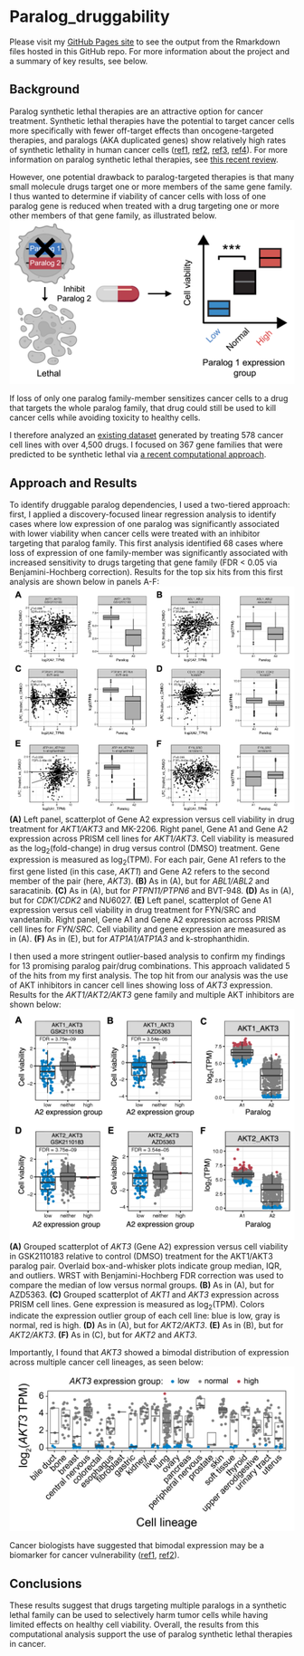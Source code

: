# Paralog_druggability
Please visit my [GitHub Pages site](https://pcrparrish.github.io/Paralog_druggability/) to see the output from the Rmarkdown files hosted in this GitHub repo. For more information about the project and a summary of key results, see below. 

## Background
Paralog synthetic lethal therapies are an attractive option for cancer treatment. Synthetic lethal therapies have the potential to target cancer cells more specifically with fewer off-target effects than oncogene-targeted therapies, and paralogs (AKA duplicated genes) show relatively high rates of synthetic lethality in human cancer cells ([ref1](https://www.sciencedirect.com/science/article/pii/S2211124721010354), [ref2](https://link.springer.com/article/10.1186/s13059-020-02173-2), [ref3](https://www.nature.com/articles/s41587-020-0437-z), [ref4](https://www.nature.com/articles/s41467-021-21478-9)). For more information on paralog synthetic lethal therapies, see [this recent review](https://www.cell.com/trends/cancer/fulltext/S2405-8033(23)00022-5). 

However, one potential drawback to paralog-targeted therapies is that many small molecule drugs target one or more members of the same gene family. I thus wanted to determine if viability of cancer cells with loss of one paralog gene is reduced when treated with a drug targeting one or more other members of that gene family, as illustrated below. 
![Conceptual schematic of paralog druggability analysis](https://github.com/pcrparrish/Paralog_druggability/blob/main/resources/druggability_analysis_background.png?raw=true)

If loss of only one paralog family-member sensitizes cancer cells to a drug that targets the whole paralog family, that drug could still be used to kill cancer cells while avoiding toxicity to healthy cells. 

I therefore analyzed an [existing dataset](https://www.nature.com/articles/s43018-019-0018-6) generated by treating 578 cancer cell lines with over 4,500 drugs. I focused on 367 gene families that were predicted to be synthetic lethal via [a recent computational approach](https://www.sciencedirect.com/science/article/pii/S240547122100329X). 

## Approach and Results
To identify druggable paralog dependencies, I used a two-tiered approach: first, I applied a discovery-focused linear regression analysis to identify cases where low expression of one paralog was significantly associated with lower viability when cancer cells were treated with an inhibitor targeting that paralog family. This first analysis identified 68 cases where loss of expression of one family-member was significantly associated with increased sensitivity to drugs targeting that gene family (FDR < 0.05 via Benjamini-Hochberg correction). Results for the top six hits from this first analysis are shown below in panels A-F:
![Top hits from linear regression analysis](https://github.com/pcrparrish/Paralog_druggability/blob/main/resources/lm_analysis_top_hits.png?raw=true)
**(A)**	Left panel, scatterplot of Gene A2 expression versus cell viability in drug treatment for *AKT1/AKT3* and MK-2206. Right panel, Gene A1 and Gene A2 expression across PRISM cell lines for *AKT1/AKT3*. Cell viability is measured as the log<sub>2</sub>(fold-change) in drug versus control (DMSO) treatment. Gene expression is measured as log<sub>2</sub>(TPM). For each pair, Gene A1 refers to the first gene listed (in this case, *AKT1*) and Gene A2 refers to the second member of the pair (here, *AKT3*). 
**(B)**	As in (A), but for *ABL1/ABL2* and saracatinib. 
**(C)**	As in (A), but for *PTPN11/PTPN6* and BVT-948. 
**(D)**	As in (A), but for *CDK1/CDK2* and NU6027. 
**(E)**	Left panel, scatterplot of Gene A1 expression versus cell viability in drug treatment for FYN/SRC and vandetanib. Right panel, Gene A1 and Gene A2 expression across PRISM cell lines for *FYN/SRC*. Cell viability and gene expression are measured as in (A).
**(F)**	As in (E), but for *ATP1A1/ATP1A3* and k-strophanthidin.


I then used a more stringent outlier-based analysis to confirm my findings for 13 promising paralog pair/drug combinations. This approach validated 5 of the hits from my first analysis. The top hit from our analysis was the use of AKT inhibitors in cancer cell lines showing loss of *AKT3* expression. Results for the *AKT1/AKT2/AKT3* gene family and multiple AKT inhibitors are shown below: 
![Outlier analysis hits](https://github.com/pcrparrish/Paralog_druggability/blob/main/resources/AKT_family_AKTi.png?raw=true)
**(A)**	Grouped scatterplot of *AKT3* (Gene A2) expression versus cell viability in GSK2110183 relative to control (DMSO) treatment for the AKT1/AKT3 paralog pair. Overlaid box-and-whisker plots indicate group median, IQR, and outliers. WRST with Benjamini-Hochberg FDR correction was used to compare the median of low versus normal groups. 
**(B)**	As in (A), but for AZD5363. 
**(C)**	Grouped scatterplot of *AKT1* and *AKT3* expression across PRISM cell lines. Gene expression is measured as log<sub>2</sub>(TPM). Colors indicate the expression outlier group of each cell line: blue is low, gray is normal, red is high. 
**(D)**	As in (A), but for *AKT2/AKT3*. 
**(E)**	As in (B), but for *AKT2/AKT3*. 
**(F)**	As in (C), but for *AKT2* and *AKT3*.


Importantly, I found that *AKT3* showed a bimodal distribution of expression across multiple cancer cell lineages, as seen below: 
![AKT3 expression across DepMap cell lineages](https://github.com/pcrparrish/Paralog_druggability/blob/main/resources/drug_appendix_fig5.png?raw=true)

Cancer biologists have suggested that bimodal expression may be a biomarker for cancer vulnerability ([ref1](https://aacrjournals.org/cancerres/article/82/13/2378/705034/Bimodal-Gene-Expression-in-Patients-with-Cancer), [ref2](https://www.nature.com/articles/s41573-019-0046-z)).

## Conclusions
These results suggest that drugs targeting multiple paralogs in a synthetic lethal family can be used to selectively harm tumor cells while having limited effects on healthy cell viability. Overall, the results from this computational analysis support the use of paralog synthetic lethal therapies in cancer. 

